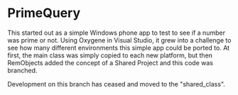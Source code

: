 # PrimeQuery
This started out as a simple Windows phone app to test to see if a number was prime or not. 
Using Oxygene in Visual Studio, it grew into a challenge to see how many different environments
this simple app could be ported to. At first, the main class was simply copied to each new platform,
but then RemObjects added the concept of a Shared Project and this code was branched.

Development on this branch has ceased and moved to the "shared_class".
